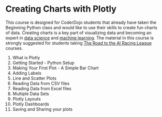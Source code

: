 # Creating Charts with Plotly

This course is designed for CoderDojo students that already have taken the Beginning Python class and would like to use their skills to create fun charts of data.  Creating charts is a key part of visualizing data and becoming an expert in [data science](glossary#data-science) and [machine learning](glossary#machine-learning).  The material in this course is strongly suggested for students taking [The Road to the AI Racing League](glossary#road-to-ai-racing-leage) courses.

1. What is Plotly
2. Getting Started - Python Setup
3. Making Your First Plot - A Simple Bar Chart
4. Adding Labels
5. Line and Scatter Plots
6. Reading Data from CSV files
7. Reading Data from Excel files
7. Multiple Data Sets
6. Plotly Layouts
7. Plotly Dashboards
8. Saving and Sharing your plots
